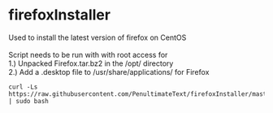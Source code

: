 # firefoxInstaller

Used to install the latest version of firefox on CentOS <br/>
<br/>
Script needs to be run with with root access for <br/>
    1.) Unpacked Firefox.tar.bz2 in the /opt/ directory <br/>
    2.) Add a .desktop file to /usr/share/applications/ for Firefox <br/>

```
curl -Ls https://raw.githubusercontent.com/PenultimateText/firefoxInstaller/master/firefoxInstaller.sh | sudo bash
```
